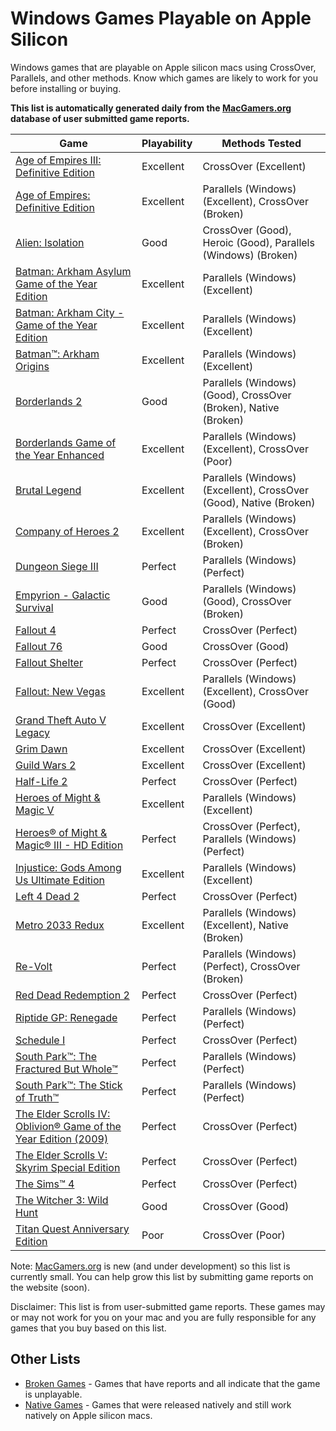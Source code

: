 # Windows Games Playable on Apple Silicon

Windows games that are playable on Apple silicon macs using CrossOver, Parallels, and other methods.
Know which games are likely to work for you before installing or buying.

**This list is automatically generated daily from the [MacGamers.org](https://macgamers.org/) database of user submitted
game reports.**

| Game                                                                                                                                                        | Playability | Methods Tested                                                     |
|-------------------------------------------------------------------------------------------------------------------------------------------------------------|-------------|--------------------------------------------------------------------|
| [Age of Empires III: Definitive Edition](https://macgamers.org/games/age-of-empires-iii-definitive-edition)                                                 | Excellent   | CrossOver (Excellent)                                              |
| [Age of Empires: Definitive Edition](https://macgamers.org/games/age-of-empires-definitive-edition)                                                         | Excellent   | Parallels (Windows) (Excellent), CrossOver (Broken)                |
| [Alien: Isolation](https://macgamers.org/games/alien-isolation)                                                                                             | Good        | CrossOver (Good), Heroic (Good), Parallels (Windows) (Broken)      |
| [Batman: Arkham Asylum Game of the Year Edition](https://macgamers.org/games/batman-arkham-asylum-game-of-the-year-edition-1)                               | Excellent   | Parallels (Windows) (Excellent)                                    |
| [Batman: Arkham City - Game of the Year Edition](https://macgamers.org/games/batman-arkham-city-game-of-the-year-edition)                                   | Excellent   | Parallels (Windows) (Excellent)                                    |
| [Batman™: Arkham Origins](https://macgamers.org/games/batman-arkham-origins)                                                                              | Excellent   | Parallels (Windows) (Excellent)                                    |
| [Borderlands 2](https://macgamers.org/games/borderlands-2)                                                                                                  | Good        | Parallels (Windows) (Good), CrossOver (Broken), Native (Broken)    |
| [Borderlands Game of the Year Enhanced](https://macgamers.org/games/borderlands-game-of-the-year-enhanced)                                                  | Excellent   | Parallels (Windows) (Excellent), CrossOver (Poor)                  |
| [Brutal Legend](https://macgamers.org/games/brutal-legend)                                                                                                  | Excellent   | Parallels (Windows) (Excellent), CrossOver (Good), Native (Broken) |
| [Company of Heroes 2](https://macgamers.org/games/company-of-heroes-2)                                                                                      | Excellent   | Parallels (Windows) (Excellent), CrossOver (Broken)                |
| [Dungeon Siege III](https://macgamers.org/games/dungeon-siege-iii)                                                                                          | Perfect     | Parallels (Windows) (Perfect)                                      |
| [Empyrion - Galactic Survival](https://macgamers.org/games/empyrion-galactic-survival)                                                                      | Good        | Parallels (Windows) (Good), CrossOver (Broken)                     |
| [Fallout 4](https://macgamers.org/games/fallout-4)                                                                                                          | Perfect     | CrossOver (Perfect)                                                |
| [Fallout 76](https://macgamers.org/games/fallout-76)                                                                                                        | Good        | CrossOver (Good)                                                   |
| [Fallout Shelter](https://macgamers.org/games/fallout-shelter)                                                                                              | Perfect     | CrossOver (Perfect)                                                |
| [Fallout: New Vegas](https://macgamers.org/games/fallout-new-vegas)                                                                                         | Excellent   | Parallels (Windows) (Excellent), CrossOver (Good)                  |
| [Grand Theft Auto V Legacy](https://macgamers.org/games/grand-theft-auto-v-legacy)                                                                          | Excellent   | CrossOver (Excellent)                                              |
| [Grim Dawn](https://macgamers.org/games/grim-dawn)                                                                                                          | Excellent   | CrossOver (Excellent)                                              |
| [Guild Wars 2](https://macgamers.org/games/guild-wars-2)                                                                                                    | Excellent   | CrossOver (Excellent)                                              |
| [Half-Life 2](https://macgamers.org/games/half-life-2)                                                                                                      | Perfect     | CrossOver (Perfect)                                                |
| [Heroes of Might & Magic V](https://macgamers.org/games/heroes-of-might-magic-v)                                                                            | Excellent   | Parallels (Windows) (Excellent)                                    |
| [Heroes® of Might & Magic® III - HD Edition](https://macgamers.org/games/heroes-of-might-magic-iii-hd-edition)                                            | Perfect     | CrossOver (Perfect), Parallels (Windows) (Perfect)                 |
| [Injustice: Gods Among Us Ultimate Edition](https://macgamers.org/games/injustice-gods-among-us-ultimate-edition)                                           | Excellent   | Parallels (Windows) (Excellent)                                    |
| [Left 4 Dead 2](https://macgamers.org/games/left-4-dead-2)                                                                                                  | Perfect     | CrossOver (Perfect)                                                |
| [Metro 2033 Redux](https://macgamers.org/games/metro-2033-redux)                                                                                            | Excellent   | Parallels (Windows) (Excellent), Native (Broken)                   |
| [Re-Volt](https://macgamers.org/games/re-volt)                                                                                                              | Perfect     | Parallels (Windows) (Perfect), CrossOver (Broken)                  |
| [Red Dead Redemption 2](https://macgamers.org/games/red-dead-redemption-2)                                                                                  | Perfect     | CrossOver (Perfect)                                                |
| [Riptide GP: Renegade](https://macgamers.org/games/riptide-gp-renegade)                                                                                     | Perfect     | Parallels (Windows) (Perfect)                                      |
| [Schedule I](https://macgamers.org/games/schedule-i)                                                                                                        | Perfect     | CrossOver (Perfect)                                                |
| [South Park™: The Fractured But Whole™](https://macgamers.org/games/south-park-the-fractured-but-whole)                                                 | Perfect     | Parallels (Windows) (Perfect)                                      |
| [South Park™: The Stick of Truth™](https://macgamers.org/games/south-park-the-stick-of-truth)                                                           | Perfect     | Parallels (Windows) (Perfect)                                      |
| [The Elder Scrolls IV: Oblivion® Game of the Year Edition (2009)](https://macgamers.org/games/the-elder-scrolls-iv-oblivion-game-of-the-year-edition-2009) | Perfect     | CrossOver (Perfect)                                                |
| [The Elder Scrolls V: Skyrim Special Edition](https://macgamers.org/games/the-elder-scrolls-v-skyrim-special-edition)                                       | Perfect     | CrossOver (Perfect)                                                |
| [The Sims™ 4](https://macgamers.org/games/the-sims-4)                                                                                                     | Perfect     | CrossOver (Perfect)                                                |
| [The Witcher 3: Wild Hunt](https://macgamers.org/games/the-witcher-3-wild-hunt)                                                                             | Good        | CrossOver (Good)                                                   |
| [Titan Quest Anniversary Edition](https://macgamers.org/games/titan-quest-anniversary-edition)                                                              | Poor        | CrossOver (Poor)                                                   |


Note: [MacGamers.org](https://macgamers.org/) is new (and under development) so this list is currently small. You can
help grow this list by submitting game reports on the website (soon).

Disclaimer: This list is from user-submitted game reports. These games may or may not work for you on your mac and you
are fully responsible for any games that you buy based on this list.

## Other Lists

- [Broken Games](BROKEN.md) - Games that have reports and all indicate that the game is unplayable.
- [Native Games](NATIVE.md) - Games that were released natively and still work natively on Apple silicon macs.
